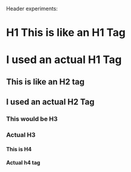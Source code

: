 Header experiments:

# H1 This is like an H1 Tag
<h1> I used an actual H1 Tag</h1>

## This is like an H2 tag
<h2> I used an actual H2 Tag</h2>

### This would be H3
<h3> Actual H3 </h3>

#### This is H4 
<h4> Actual h4 tag </h4>